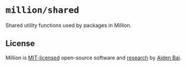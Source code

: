 # `million/shared`

Shared utility functions used by packages in Million.

## License

Million is [MIT-licensed](https://github.com/aidenybai/million/blob/main/LICENSE) open-source software and [research](https://arxiv.org/abs/2202.08409) by [Aiden Bai](https://aidenybai.com).
